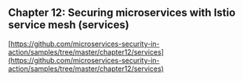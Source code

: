 ## Chapter 12: Securing microservices with Istio service mesh (services)

[https://github.com/microservices-security-in-action/samples/tree/master/chapter12/services](https://github.com/microservices-security-in-action/samples/tree/master/chapter12/services)
